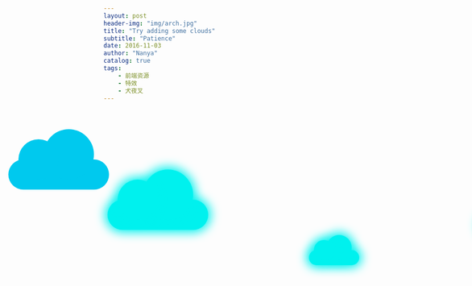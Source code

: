 ```yaml
---
layout: post
header-img: "img/arch.jpg"
title: "Try adding some clouds"
subtitle: "Patience"
date: 2016-11-03
author: "Nanya"
catalog: true
tags:
    - 前端资源
    - 特效
    - 犬夜叉
---
```


<div class="container-fluid container">
    <div id="clouds">
        <div class="cloud1"></div>
        <div class="cloud2"></div>
        <div class="cloud3"></div>
    </div>
    <div id="clouds2">
        <div class="cloud1"></div>
        <div class="cloud2"></div>
        <div class="cloud3"></div>
    </div>
</div>

<style>
.container {
    background: #fff;
}

/* Clouds */
#clouds {
  top: 100px;
  position: relative;
  -webkit-animation: move 20s infinite linear;
  -moz-animation: move 20s infinite linear;
  -ms-animation: move 20s infinite linear;
  z-index: 1;
}

#clouds2 {
  position: relative;
  -webkit-animation: backup 14s infinite linear;
  -moz-animation: backup 14s infinite linear;
  -ms-animation: backup 14s infinite linear;
  z-index: 2;
}

.cloud1, .cloud2, .cloud3 {
  opacity: 1;
}

.cloud1 {
  width: 200px;
  height: 60px;
  background: #00c9ee;
  position: absolute;
  top: 80px;

  -webkit-border-radius: 200px;
  -moz-border-radius: 200px;
  border-radius: 200px;

}

.cloud1:after {
  content: '';
  position: absolute;
  background: #00c9ee;
  width: 80px;
  height: 80px;
  top: -40px;
  left: 20px;

  -webkit-border-radius: 200px;
  -moz-border-radius: 200px;
  border-radius: 200px;

}

.cloud1:before {
  content: '';
  position: absolute;
  background: #00c9ee;
  width: 100px;
  height: 100px;
  top: -60px;
  right: 30px;

  -webkit-border-radius: 200px;
  -moz-border-radius: 200px;
  border-radius: 200px;
}

.cloud2 {
  width: 100px;
  height: 30px;
  background: #00c9ee;
  position: absolute;
  top: 180px;
  left: 400px;

  -webkit-border-radius: 200px;
  -moz-border-radius: 200px;
  border-radius: 200px;
}

.cloud2:after {
  content: '';
  position: absolute;
  background: #00c9ee;
  width: 40px;
  height: 40px;
  top: -20px;
  left: 10px;

  -webkit-border-radius: 200px;
  -moz-border-radius: 200px;
  border-radius: 200px;
}

.cloud2:before {
  content: '';
  position: absolute;
  background: #00c9ee;
  width: 50px;
  height: 50px;
  top: -30px;
  right: 15px;

  -webkit-border-radius: 200px;
  -moz-border-radius: 200px;
  border-radius: 200px;

}

.cloud3 {
  width: 200px;
  height: 60px;
  background: #00c9ee;
  position: absolute;
  top: 100px;
  left: 740px;

  -webkit-border-radius: 200px;
  -moz-border-radius: 200px;
  border-radius: 200px;
}

.cloud3:after {
  content: '';
  position: absolute;
  background: #00c9ee;
  width: 80px;
  height: 80px;
  top: -40px;
  left: 20px;

  -webkit-border-radius: 200px;
  -moz-border-radius: 200px;
  border-radius: 200px;
}

.cloud3:before {
  content: '';
  position: absolute;
  background: #00c9ee;
  width: 100px;
  height: 100px;
  top: -60px;
  right: 30px;

  -webkit-border-radius: 200px;
  -moz-border-radius: 200px;
  border-radius: 200px;
}

@-webkit-keyframes move {
  0% {left: 0px;}
  49% {left: 940px; opacity: 1;}
  50% {left: 940px; opacity: 0;}
  51% {left: -940px; opacity: 0;}
  52% {left: -940px; opacity: 1;}
  100% {left: 0px;}
}

@-webkit-keyframes backup {
  0% {left: -940px;}
  100% {left: 940px;}

}

@-moz-keyframes move {
  0% {left: 0px;}
  49% {left: 940px; opacity: 1;}
  50% {left: 940px; opacity: 0;}
  51% {left: -940px; opacity: 0;}
  52% {left: -940px; opacity: 1;}
  100% {left: 0px;}
}

@-moz-keyframes backup {
  0% {left: -940px;}
  100% {left: 940px;}

}

@-ms-keyframes move {
  0% {left: 0px;}
  49% {left: 940px; opacity: 1;}
  50% {left: 940px; opacity: 0;}
  51% {left: -940px; opacity: 0;}
  52% {left: -940px; opacity: 1;}
  100% {left: 0px;}
}

@-ms-keyframes backup {
  0% {left: -940px;}
  100% {left: 940px;}

}

#clouds .cloud1, #clouds .cloud2, #clouds .cloud2:after, #clouds .cloud2:before, #clouds .cloud3, #clouds .cloud1:after, #clouds .cloud1:before, #clouds .cloud3:before, #clouds .cloud3:after {
    background: #00f1ee;
    box-shadow: 0px 0px 20px 5px #00f1ee;
    -moz-box-shadow: 0px 0px 20px 5px #00f1ee;
    -webkit-box-shadow: 0px 0px 20px 5px #00f1ee;
}

</style>

